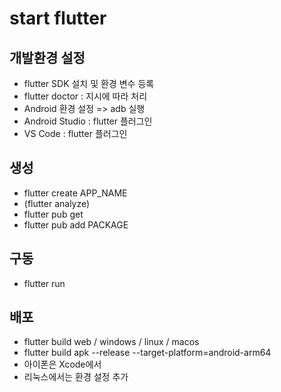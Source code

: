 # start flutter

## 개발환경 설정
* flutter SDK 설치 및 환경 변수 등록
* flutter doctor : 지시에 따라 처리
* Android 환경 설정 => adb 실행
* Android Studio : flutter 플러그인
* VS Code : flutter 플러그인

## 생성
* flutter create APP_NAME
* (flutter analyze)
* flutter pub get
* flutter pub add PACKAGE

## 구동
* flutter run

## 배포
* flutter build web / windows / linux / macos
* flutter build apk --release --target-platform=android-arm64
* 아이폰은 Xcode에서
* 리눅스에서는 환경 설정 추가